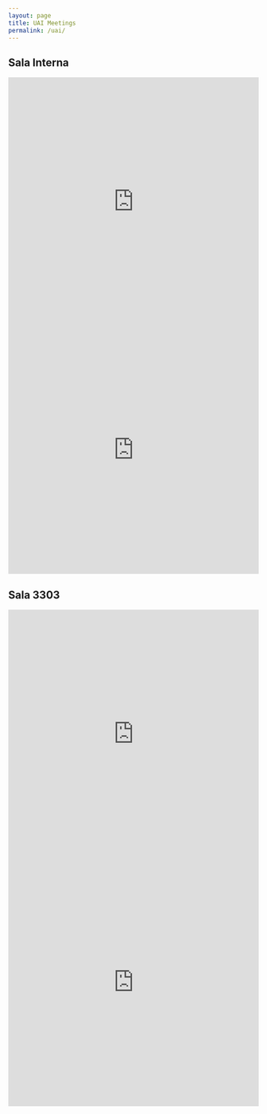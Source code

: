 ```yaml
---
layout: page
title: UAI Meetings
permalink: /uai/
---
```


## Sala Interna

<iframe src="https://book.morgen.so/flavio/uai" width="100%" height="500px" style="border: none"></iframe>
<iframe src="https://calendar.google.com/calendar/embed?height=500&wkst=1&bgcolor=%23ffffff&ctz=America%2FSao_Paulo&showTitle=0&showDate=0&showNav=0&showPrint=0&showTabs=0&showCalendars=0&showTz=0&mode=WEEK&title=labuai-interna&src=M2YwYjY3YjI0MDZhOTYwZjVmNGU5ODdlMjQxNjcwYWE3MGI2ZjFlNDlkMGRhNDdjZjhhNTg0MDIyZDllMDliM0Bncm91cC5jYWxlbmRhci5nb29nbGUuY29t&color=%23D50000" style="border-width:0" width="100%" height="500px" frameborder="0" scrolling="no"></iframe>

## Sala 3303

<iframe src="https://book.morgen.so/flavio/uai3303" width="100%" height="500px" style="border: none"></iframe>
<iframe src="https://calendar.google.com/calendar/embed?height=500&wkst=1&bgcolor=%23ffffff&ctz=America%2FSao_Paulo&showTitle=0&showDate=0&showNav=0&showPrint=0&showTabs=0&showCalendars=0&showTz=0&mode=WEEK&title=labuai-3303&src=N2M0ZGJkNWRkMDdhMGM2ODEwYzQyMjk1ZWJlNmI5Y2M5YTEzNDA1NDljYjI3YzQ3NGMzYzIxNzZjMmZmMTFhNEBncm91cC5jYWxlbmRhci5nb29nbGUuY29t&color=%23D50000" style="border-width:0" width="100%" height="500px" frameborder="0" scrolling="no"></iframe>
